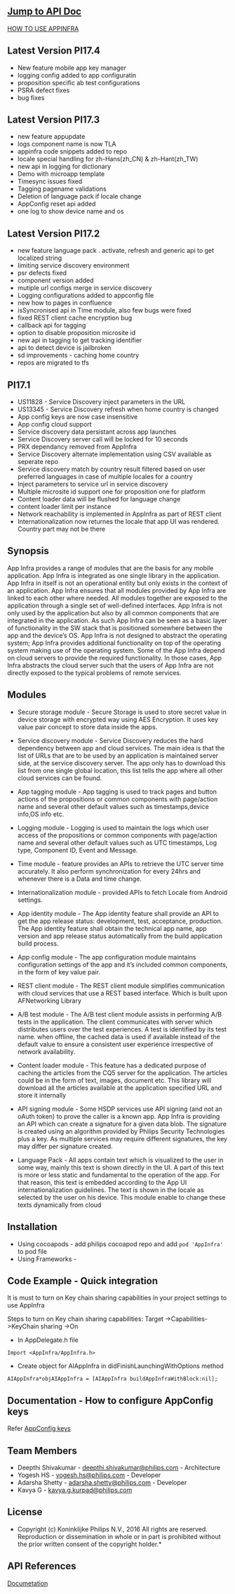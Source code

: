 ## [Jump to API Doc](#api-references)
[HOW TO USE APPINFRA](https://confluence.atlas.philips.com/display/MAIL/How-to+articles)

## Latest Version PI17.4
*  New feature mobile app key manager
*  logging config added to app configuratin
*  proposition specific ab test configurations
*  PSRA defect fixes
*  bug fixes

## Latest Version PI17.3
*  new feature appupdate
*  logs component name is now TLA
*  appinfra code snippets added to repo
*  locale special handling for zh-Hans(zh_CN) & zh-Hant(zh_TW)
*  new api in logging for dictionary
*  Demo with microapp template
*  Timesync issues fixed
*  Tagging pagename validations
*  Deletion of language pack if locale change
*  AppConfig reset api added
*  one log to show device name and os


## Latest Version PI17.2
*  new feature language pack . activate, refresh and generic api to get localized string
*  limiting service discovery environment
*  psr defects fixed
*  component version added
*  mutiple url configs merge in service discovery
*  Logging configurations added to appconfig file
*  new how to pages in confluence
*  isSyncronised api in Time module, also few bugs were fixed
*  fixed REST client cache encryption bug
*  callback api for tagging
*  option to disable proposition microsite id
*  new api in tagging to get tracking identifier
*  api to detect device is jailbroken
*  sd improvements - caching home country
*  repos are migrated to tfs


## PI17.1
<p>

*	US11828 - Service Discovery inject parameters in the URL
*	US13345 - Service Discovery refresh when home country is changed
*	App config keys are now case insensitive
*   App config cloud support
*   Service discovery data persistant across app launches
*   Service Discovery server call will be locked for 10 seconds
*   PRX dependancy removed from AppInfra
*   Service Discovery alternate implementation using CSV available as seperate repo
*   Service discovery match by country result filtered based on user preferred languages in case of multiple locales for a country
*   Inject parameters to service url in service discovery
*   Multiple microsite id support one for proposition one for platform
*   Content loader data will be flushed for language change
*   content loader limit per instance
*   Network reachability is implemented in AppInfra as part of REST client
*   Internationalization now returnes the locale that app UI was rendered. Country part may not be there

## Synopsis

App Infra provides a range of modules that are the basis for any mobile application. App Infra is integrated as one single library in the application. App Infra in itself is not an operational entity but only exists in the context of an application. App Infra ensures that all modules provided by App Infra are linked to each other where needed. All modules together are exposed to the application through a single set of well-defined interfaces. App Infra is not only used by the application but also by all common components that are integrated in the application.
As such App Infra can be seen as a basic layer of functionality in the SW stack that is positioned somewhere between the app and the device’s OS. App Infra is not designed to abstract the operating system; App Infra provides additional functionality on top of the operating system making use of the operating system.
Some of the App Infra depend on cloud servers to provide the required functionality. In those cases, App Infra abstracts the cloud server such that the users of App Infra are not directly exposed to the typical problems of remote services.

## Modules
* Secure storage module - Secure Storage is used to store secret value in device storage with encrypted way using AES Encryption. It uses key value pair concept to store data inside the apps.

* Service discovery module - Service Discovery reduces the hard dependency between app and cloud services. The main idea is that the list of URLs that are to be used by an application is maintained server side, at the service discovery server. The app only has to download this list from one single global location, this list tells the app where all other cloud services can be found.

* App tagging module - App tagging is used to track pages and button actions of the propositions or common components with page/action name and several other default values such as timestamps,device info,OS info etc.

* Logging module - Logging is used to maintain the logs which user access of the propositions or common components with page/action name and several other default values such as UTC timestamps, Log type, Component ID, Event and Message.

* Time module - feature provides an APIs to retrieve the UTC server time accurately.
It also perform synchronization for every 24hrs and whenever there is a Data and time change.

* Internationalization module - provided APIs to fetch Locale from Android settings.

* App identity module - The App identity feature shall provide an API to get the app release status: development, test, acceptance, production.
The App identity feature shall obtain the technical app name, app version and app release status automatically from the build application build process.



* App config module - The app configuration module maintains configuration settings of the app and it’s included common components, in the form of key value pair.

* REST client module - The REST client module simplifies communication with cloud services that use a REST based interface. Which is built upon AFNetworking Library

* A/B test module - 
The A/B test client module assists in performing A/B tests in the application. The client communicates with server which distributes users over the test experiences. A test is identified by its test name. when offline, the cached data is used if available instead of the default value to ensure a consistent user experience irrespective of network availability.

* Content loader module - This feature has a dedicated purpose of caching the articles from the CQ5 server for the application. The articles could be in the form of text, images, document etc. This library will download all the articles available at the application specified URL and store it internally

* API signing module - Some HSDP services use API signing (and not an oAuth token) to prove the caller is a known app. App Infra is providing an API which can create a signature for a given data blob. The signature is created using an algorithm provided by Philips Security Technologies plus a key. As multiple services may require different signatures, the key may differ per signature created.
* Language Pack - All apps contain text which is visualized to the user in some way, mainly this text is shown directly in the UI. A part of this text is more or less static and fundamental to the operation of the app. For that reason, this text is embedded according to the App UI internationalization guidelines. The text is shown in the locale as selected by the user on his device. This module enable to change these texts dynamically from cloud

## Installation

* Using cocoapods - add philips cocoapod repo and add  ``` pod 'AppInfra' ``` to pod file
* Using Frameworks - 


## Code Example - Quick integration

It is must to turn on Key chain sharing capabilities in your project settings to use AppInfra

Steps to turn on Key chain sharing capabilities:
Target ->Capabilities->KeyChain sharing ->On


* In AppDelegate.h file

```
Import <AppInfra/AppInfra.h> 
```
* Create object for AIAppInfra in didFinishLaunchingWithOptions method

```
AIAppInfra*objAIAppInfra = [AIAppInfra buildAppInfraWithBlock:nil];
```
## Documentation - How to configure AppConfig keys

Refer [AppConfig keys](docs/appconfig.html)


## <a name="team-members"></a>Team Members
 * Deepthi Shivakumar - <deepthi.shivakumar@philips.com> - Architecture
 * Yogesh HS - <yogesh.hs@philips.com> - Developer
 * Adarsha Shetty - <adarsha.shetty@philips.com> - Developer
 * Kavya G - <kavya.g.kurpad@philips.com>
 

 


## License
 * Copyright (c) Koninklijke Philips N.V., 2016 All rights are reserved. Reproduction or dissemination in whole or in part is prohibited without the prior written consent of the copyright holder.*

## <a name="api-references"></a>API References
[Documetation](https://bitbucket.atlas.philips.com/login?next=/projects/MAIL/repos/app-infra_android/browse/Documents/External/java%2520Docs)

